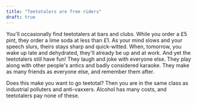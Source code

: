 ```yaml
---
title: "Teetotalers are free riders"
draft: true
---
```


You'll occasionally find teetotalers at bars and clubs.
While you order a £5 pint, they order a lime soda at less than £1.
As your mind slows and your speech slurs, theirs stays sharp and quick-witted.
When, tomorrow, you wake up late and dehydrated, they'll already be up and at work.
And yet the teetotalers still have fun!
They laugh and joke with everyone else.
They play along with other people's antics and badly considered karaoke.
They make as many friends as everyone else, and remember them after.

Does this make you want to go teetotal?
Then you are in the same class as industrial polluters and anti-vaxxers.
Alcohol has many costs, and teetotalers pay none of these.
